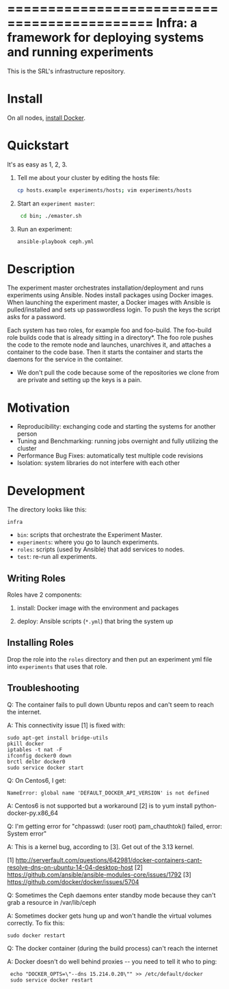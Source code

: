 ============================================
Infra: a framework for deploying systems and running experiments
============================================

This is the SRL's infrastructure repository. 

Install
======

On all nodes, [install Docker](https://docs.docker.com/installation). 

Quickstart
==========
It's as easy as 1, 2, 3.

1. Tell me about your cluster by editing the hosts file:

   ```bash
   cp hosts.example experiments/hosts; vim experiments/hosts
   ```

2. Start an ``experiment master``:

    ```bash
     cd bin; ./emaster.sh
     ```

3. Run an experiment:

    ```bash
    ansible-playbook ceph.yml
    ```

Description
===========

The experiment master orchestrates installation/deployment and runs experiments using Ansible. Nodes install packages using Docker images. When launching the experiment master, a Docker images with Ansible is pulled/installed and sets up passwordless login. To push the keys the script asks for a password.

Each system has two roles, for example foo and foo-build. The foo-build role builds code that is already sitting in a directory*. The foo role pushes the code to the remote node and launches, unarchives it, and attaches a container to the code base. Then it starts the container and starts the daemons for the service in the container.

* We don't pull the code because some of the repositories we clone from are private and setting up the keys is a pain.

Motivation
==========

- Reproducibility: exchanging code and starting the systems for another person
- Tuning and Benchmarking: running jobs overnight and fully utilizing the cluster
- Performance Bug Fixes: automatically test multiple code revisions
- Isolation: system libraries do not interfere with each other

Development
===========
The directory looks like this:

``infra``
- ``bin``: scripts that orchestrate the Experiment Master.
- ``experiments``: where you go to launch experiments. 
- ``roles``: scripts (used by Ansible) that add services to nodes.
- ``test``: re-run all experiments.

Writing Roles
---------------
Roles have 2 components:

1. install: Docker image with the environment and packages

2. deploy: Ansible scripts (``*.yml``) that bring the system up

Installing Roles
----------------
Drop the role into the ``roles`` directory and then put an experiment yml file into ``experiments`` that uses that role.

Troubleshooting
---
Q: The container fails to pull down Ubuntu repos and can't seem to reach the internet.

A: This connectivity issue [1] is fixed with:

    sudo apt-get install bridge-utils
    pkill docker
    iptables -t nat -F
    ifconfig docker0 down
    brctl delbr docker0
    sudo service docker start

Q: On Centos6, I get:

    NameError: global name 'DEFAULT_DOCKER_API_VERSION' is not defined

A: Centos6 is not supported but a workaround [2] is to yum install python-docker-py.x86_64

Q: I'm getting error for "chpasswd: (user root) pam_chauthtok() failed, error: System error"

A: This is a kernel bug, according to [3]. Get out of the 3.13 kernel.

[1] http://serverfault.com/questions/642981/docker-containers-cant-resolve-dns-on-ubuntu-14-04-desktop-host
[2] https://github.com/ansible/ansible-modules-core/issues/1792
[3] https://github.com/docker/docker/issues/5704


Q: Sometimes the Ceph daemons enter standby mode because they can't grab a resource in /var/lib/ceph

A: Sometimes docker gets hung up and won't handle the virtual volumes correctly. To fix this:

    sudo docker restart

Q: The docker container (during the build process) can't reach the internet

A: Docker doesn't do well behind proxies -- you need to tell it who to ping:

     echo "DOCKER_OPTS=\"--dns 15.214.0.20\"" >> /etc/default/docker
     sudo service docker restart
